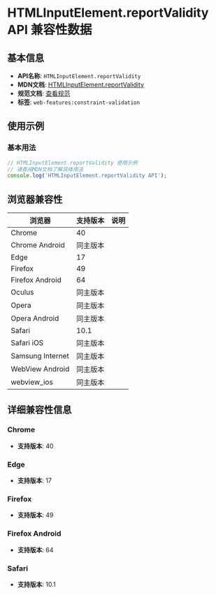 # HTMLInputElement.reportValidity API 兼容性数据

## 基本信息

- **API名称**: `HTMLInputElement.reportValidity`
- **MDN文档**: [HTMLInputElement.reportValidity](https://developer.mozilla.org/docs/Web/API/HTMLInputElement/reportValidity)
- **规范文档**: [查看规范](https://html.spec.whatwg.org/multipage/form-control-infrastructure.html#dom-cva-reportvalidity-dev)
- **标签**: `web-features:constraint-validation`

## 使用示例

### 基本用法

```javascript
// HTMLInputElement.reportValidity 使用示例
// 请查阅MDN文档了解具体用法
console.log('HTMLInputElement.reportValidity API');
```

## 浏览器兼容性

| 浏览器 | 支持版本 | 说明 |
|--------|----------|------|
| Chrome | 40 |  |
| Chrome Android | 同主版本 |  |
| Edge | 17 |  |
| Firefox | 49 |  |
| Firefox Android | 64 |  |
| Oculus | 同主版本 |  |
| Opera | 同主版本 |  |
| Opera Android | 同主版本 |  |
| Safari | 10.1 |  |
| Safari iOS | 同主版本 |  |
| Samsung Internet | 同主版本 |  |
| WebView Android | 同主版本 |  |
| webview_ios | 同主版本 |  |

## 详细兼容性信息

### Chrome

- **支持版本**: 40

### Edge

- **支持版本**: 17

### Firefox

- **支持版本**: 49

### Firefox Android

- **支持版本**: 64

### Safari

- **支持版本**: 10.1

